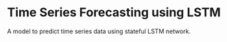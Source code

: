 # Time Series Forecasting using LSTM

A model to predict time series data using stateful LSTM network. 

